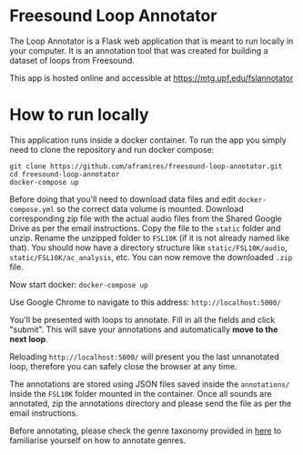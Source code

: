 # Freesound Loop Annotator

The Loop Annotator is a Flask web application that is meant to run locally in your computer.
It is an annotation tool that was created for building a dataset of loops from Freesound.

This app is hosted online and accessible at https://mtg.upf.edu/fslannotator


# How to run locally

This application runs inside a docker container. To run the app you simply need to clone the repository and run docker compose:

```shell
git clone https://github.com/aframires/freesound-loop-annotator.git
cd freesound-loop-annotator
docker-compose up
```

Before doing that you'll need to download data files and edit `docker-compose.yml` so the correct data volume is mounted.
Download corresponding zip file with the actual audio files from the Shared Google Drive as per the email instructions. Copy the file to the `static` folder and unzip. Rename the unzipped folder to `FSL10K` (if it is not already named like that). You should now have a directory structure like `static/FSL10K/audio`, `static/FSL10K/ac_analysis`, etc. You can now remove the downloaded `.zip` file.

Now start docker:
`docker-compose up`

Use Google Chrome to navigate to this address:
`http://localhost:5000/`

You'll be presented with loops to annotate. Fill in all the fields and click "submit". This will save your annotations and automatically **move to the next loop**.

Reloading `http://localhost:5000/` will present you the last unnanotated loop, therefore you can safely close the browser at any time.

The annotations are stored using JSON files saved inside the `annotations/` inside the `FSL10K` folder mounted in the container. Once all sounds are annotated, zip the annotations directory and please send the file as per the email instructions.

Before annotating, please check the genre taxonomy provided in [here](https://docs.google.com/document/d/1Rj8mSoDewvnmrTs8HK2yRJ4AgUUf7Ft-JW2xN_bd6P4/edit?usp=sharing) to familiarise yourself on how to annotate genres.
